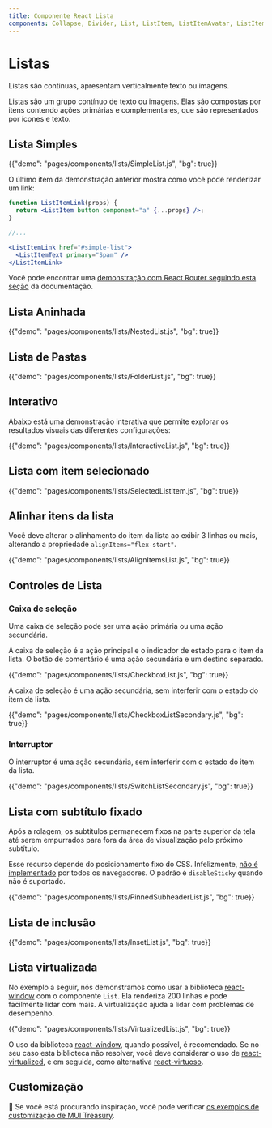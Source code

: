 ```yaml
---
title: Componente React Lista
components: Collapse, Divider, List, ListItem, ListItemAvatar, ListItemIcon, ListItemSecondaryAction, ListItemText, ListSubheader
---
```


# Listas

<p class="description">Listas são continuas, apresentam verticalmente texto ou imagens.</p>

[Listas](https://material.io/design/components/lists.html) são um grupo contínuo de texto ou imagens. Elas são compostas por itens contendo ações primárias e complementares, que são representados por ícones e texto.

## Lista Simples

{{"demo": "pages/components/lists/SimpleList.js", "bg": true}}

O último item da demonstração anterior mostra como você pode renderizar um link:

```jsx
function ListItemLink(props) {
  return <ListItem button component="a" {...props} />;
}

//...

<ListItemLink href="#simple-list">
  <ListItemText primary="Spam" />
</ListItemLink>
```

Você pode encontrar uma [demonstração com React Router seguindo esta seção](/guides/composition/#react-router) da documentação.

## Lista Aninhada

{{"demo": "pages/components/lists/NestedList.js", "bg": true}}

## Lista de Pastas

{{"demo": "pages/components/lists/FolderList.js", "bg": true}}

## Interativo

Abaixo está uma demonstração interativa que permite explorar os resultados visuais das diferentes configurações:

{{"demo": "pages/components/lists/InteractiveList.js", "bg": true}}

## Lista com item selecionado

{{"demo": "pages/components/lists/SelectedListItem.js", "bg": true}}

## Alinhar itens da lista

Você deve alterar o alinhamento do item da lista ao exibir 3 linhas ou mais, alterando a propriedade `alignItems="flex-start"`.

{{"demo": "pages/components/lists/AlignItemsList.js", "bg": true}}

## Controles de Lista

### Caixa de seleção

Uma caixa de seleção pode ser uma ação primária ou uma ação secundária.

A caixa de seleção é a ação principal e o indicador de estado para o item da lista. O botão de comentário é uma ação secundária e um destino separado.

{{"demo": "pages/components/lists/CheckboxList.js", "bg": true}}

A caixa de seleção é uma ação secundária, sem interferir com o estado do item da lista.

{{"demo": "pages/components/lists/CheckboxListSecondary.js", "bg": true}}

### Interruptor

O interruptor é uma ação secundária, sem interferir com o estado do item da lista.

{{"demo": "pages/components/lists/SwitchListSecondary.js", "bg": true}}

## Lista com subtítulo fixado

Após a rolagem, os subtítulos permanecem fixos na parte superior da tela até serem empurrados para fora da área de visualização pelo próximo subtítulo.

Esse recurso depende do posicionamento fixo do CSS. Infelizmente, [não é implementado](https://caniuse.com/#search=sticky) por todos os navegadores. O padrão é `disableSticky` quando não é suportado.

{{"demo": "pages/components/lists/PinnedSubheaderList.js", "bg": true}}

## Lista de inclusão

{{"demo": "pages/components/lists/InsetList.js", "bg": true}}

## Lista virtualizada

No exemplo a seguir, nós demonstramos como usar a biblioteca [react-window](https://github.com/bvaughn/react-window) com o componente `List`. Ela renderiza 200 linhas e pode facilmente lidar com mais. A virtualização ajuda a lidar com problemas de desempenho.

{{"demo": "pages/components/lists/VirtualizedList.js", "bg": true}}

O uso da biblioteca [react-window](https://github.com/bvaughn/react-window), quando possível, é recomendado. Se no seu caso esta biblioteca não resolver, você deve considerar o uso de [react-virtualized](https://github.com/bvaughn/react-virtualized), e em seguida, como alternativa [react-virtuoso](https://github.com/petyosi/react-virtuoso).

## Customização

🎨 Se você está procurando inspiração, você pode verificar [os exemplos de customização de MUI Treasury](https://mui-treasury.com/styles/list-item).